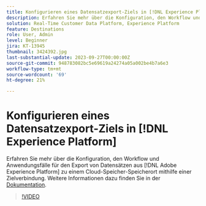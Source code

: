 ```yaml
---
title: Konfigurieren eines Datensatzexport-Ziels in [!DNL Experience Platform]
description: Erfahren Sie mehr über die Konfiguration, den Workflow und Anwendungsfälle für den Export von Datensätzen aus [!DNL Adobe Experience Platform] zu einem Cloud-Speicher-Speicherort mithilfe einer Zielverbindung.
solution: Real-Time Customer Data Platform, Experience Platform
feature: Destinations
role: User, Admin
level: Beginner
jira: KT-13945
thumbnail: 3424392.jpg
last-substantial-update: 2023-09-27T00:00:00Z
source-git-commit: 948783082bc5e69619a24274a05a002be4b7a6e3
workflow-type: tm+mt
source-wordcount: '69'
ht-degree: 21%

---
```


# Konfigurieren eines Datensatzexport-Ziels in [!DNL Experience Platform]

Erfahren Sie mehr über die Konfiguration, den Workflow und Anwendungsfälle für den Export von Datensätzen aus [!DNL Adobe Experience Platform] zu einem Cloud-Speicher-Speicherort mithilfe einer Zielverbindung. Weitere Informationen dazu finden Sie in der [Dokumentation](https://experienceleague.adobe.com/docs/experience-platform/destinations/ui/activate/export-datasets.html?lang=de).

>[!VIDEO](https://video.tv.adobe.com/v/3424392/?learn=on)


